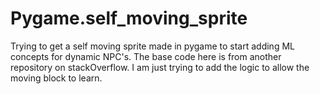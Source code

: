 # Pygame.self_moving_sprite
Trying to get a self moving sprite made in pygame to start adding ML concepts for dynamic NPC's. The base code here is from another repository on stackOverflow. 
I am just trying to add the logic to allow the moving block to learn.
